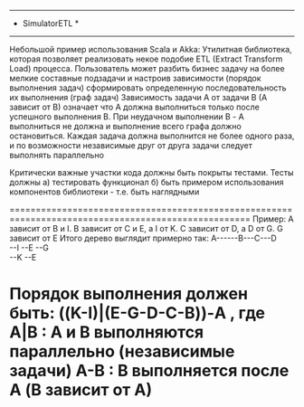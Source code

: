 ****************
* SimulatorETL *
****************

Небольшой пример использования Scala и Akka:
Утилитная библиотека, которая позволяет реализовать некое подобие ETL (Extract Transform Load) процесса.
Пользователь может разбить бизнес задачу на более мелкие составные подзадачи и настроив зависимости (порядок выполнения задач) сформировать определенную последовательность их выполнения (граф задач)
Зависимость задачи A от задачи B (A зависит от B) означает что A должна выполниться только после успешного выполнения В. При неудачном выполнении B - А выполниться не должна и выполнение всего графа должно остановиться.
Каждая задача должна выполнится не более одного раза, и по возможности независимые друг от друга задачи следует выполнять параллельно

Критически важные участки кода должны быть покрыты тестами.
Тесты должны
	а) тестировать функционал
	б) быть примером использования компонентов библиотеки - т.е. быть наглядными

====================================================================================================
Пример: A зависит от B и I. B зависит от С и E, а I от K. C зависит от D, а D от G. G зависит от E
Итого дерево выглядит примерно так:
        A------B---C---D      
         \--I   \--E    \--G      
             \--K           \--E  

Порядок выполнения должен быть: ((K-I)|(E-G-D-C-B))-A , 
   где
   A|B : A и B выполняются параллельно (независимые задачи)
   A-B : B выполняется после A (В зависит от A)
====================================================================================================
